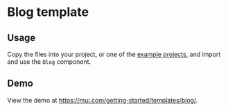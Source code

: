 # Blog template

## Usage

<!-- #default-branch-switch -->

Copy the files into your project, or one of the [example projects](https://github.com/mui/mui/tree/master/examples), and import and use the `Blog` component.

## Demo

<!-- #default-branch-switch -->

View the demo at https://mui.com/getting-started/templates/blog/.
